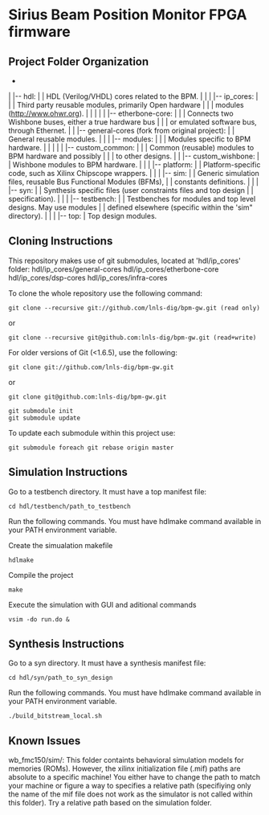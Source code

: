 # Sirius Beam Position Monitor FPGA firmware

## Project Folder Organization

*
|
|-- hdl:
|    |   HDL (Verilog/VHDL) cores related to the BPM.
|    |
|    |-- ip_cores:
|    |    |   Third party reusable modules, primarily Open hardware
|    |    |     modules (http://www.ohwr.org).
|    |    |
|    |    |-- etherbone-core:
|    |    |       Connects two Wishbone buses, either a true hardware bus
|    |    |         or emulated software bus, through Ethernet.
|    |    |-- general-cores (fork from original project):
|    |            General reusable modules.
|    |
|    |-- modules:
|    |    |   Modules specific to BPM hardware.
|    |    |
|    |    |-- custom_common:
|    |    |       Common (reusable) modules to BPM hardware and possibly
|    |    |         to other designs.
|    |    |-- custom_wishbone:
|    |            Wishbone modules to BPM hardware.
|    |
|    |-- platform:
|    |        Platform-specific code, such as Xilinx Chipscope wrappers.
|    |
|    |-- sim:
|    |        Generic simulation files, reusable Bus Functional Modules (BFMs),
|    |          constants definitions.
|    |
|    |-- syn:
|    |        Synthesis specific files (user constraints files and top design
|    |          specification).
|    |
|    |-- testbench:
|    |        Testbenches for modules and top level designs. May use modules
|    |          defined elsewhere (specific within the 'sim" directory).
|    |
|    |-- top:
|             Top design modules.

## Cloning Instructions

This repository makes use of git submodules, located at 'hdl/ip_cores' folder:
  hdl/ip_cores/general-cores
  hdl/ip_cores/etherbone-core
  hdl/ip_cores/dsp-cores
  hdl/ip_cores/infra-cores

To clone the whole repository use the following command:

    git clone --recursive git://github.com/lnls-dig/bpm-gw.git (read only)

  or

    git clone --recursive git@github.com:lnls-dig/bpm-gw.git (read+write)

For older versions of Git (<1.6.5), use the following:

    git clone git://github.com/lnls-dig/bpm-gw.git

or

    git clone git@github.com:lnls-dig/bpm-gw.git

    git submodule init
    git submodule update

To update each submodule within this project use:

    git submodule foreach git rebase origin master

## Simulation Instructions

Go to a testbench directory. It must have a top manifest file:

    cd hdl/testbench/path_to_testbench

Run the following commands. You must have hdlmake command available
in your PATH environment variable.

Create the simualation makefile

    hdlmake

Compile the project

    make

Execute the simulation with GUI and aditional commands

    vsim -do run.do &

## Synthesis Instructions

Go to a syn directory. It must have a synthesis manifest file:

    cd hdl/syn/path_to_syn_design

Run the following commands. You must have hdlmake command available
in your PATH environment variable.

    ./build_bitstream_local.sh

## Known Issues

wb_fmc150/sim/: This folder containts behavioral simulation models
  for memories (ROMs). However, the xilinx initialization file (.mif)
  paths are absolute to a specific machine! You either have to change
  the path to match your machine or figure a way to specifies a relative
  path (specifiying only the name of the mif file does not work as the
  simulator is not called within this folder). Try a relative path based
  on the simulation folder.
